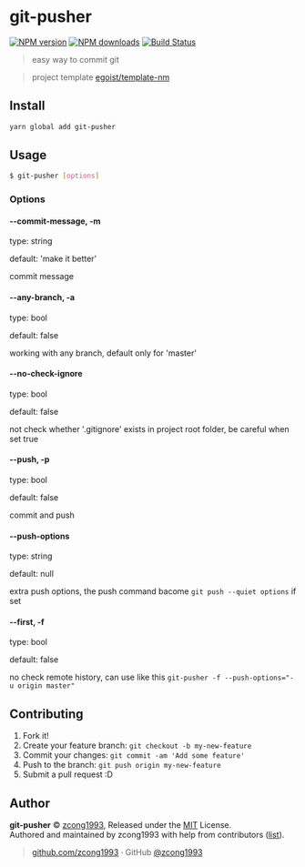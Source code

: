 # git-pusher

[![NPM version](https://img.shields.io/npm/v/git-pusher.svg?style=flat)](https://npmjs.com/package/git-pusher) [![NPM downloads](https://img.shields.io/npm/dm/git-pusher.svg?style=flat)](https://npmjs.com/package/git-pusher) [![Build Status](https://img.shields.io/circleci/project/zcong1993/git-pusher/master.svg?style=flat)](https://circleci.com/gh/zcong1993/git-pusher)

> easy way to commit git

> project template [egoist/template-nm](https://github.com/egoist/template-nm)

## Install

```bash
yarn global add git-pusher
```

## Usage

```bash
$ git-pusher [options]
```

### Options

#### --commit-message, -m
type: string

default: 'make it better'

commit message

#### --any-branch, -a
type: bool

default: false

working with any branch, default only for 'master'

#### --no-check-ignore
type: bool

default: false

not check whether '.gitignore' exists in project root folder, be careful when set true

#### --push, -p
type: bool

default: false

commit and push

#### --push-options
type: string

default: null

extra push options, the push command bacome `git push --quiet options` if set

#### --first, -f
type: bool

default: false

no check remote history, can use like this `git-pusher -f --push-options="-u origin master"`

## Contributing

1. Fork it!
2. Create your feature branch: `git checkout -b my-new-feature`
3. Commit your changes: `git commit -am 'Add some feature'`
4. Push to the branch: `git push origin my-new-feature`
5. Submit a pull request :D


## Author

**git-pusher** © [zcong1993](https://github.com/zcong1993), Released under the [MIT](./LICENSE) License.<br>
Authored and maintained by zcong1993 with help from contributors ([list](https://github.com/zcong1993/git-pusher/contributors)).

> [github.com/zcong1993](https://github.com/zcong1993) · GitHub [@zcong1993](https://github.com/zcong1993)
